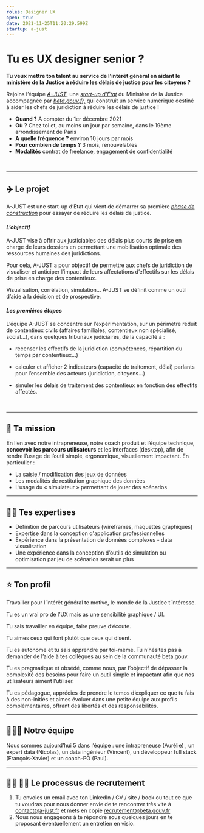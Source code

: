 ```yaml
---
roles: Designer UX
open: true
date: 2021-11-25T11:20:29.599Z
startup: a-just
---
```

# **Tu es UX designer senior ?**

**Tu veux mettre ton talent au service de l’intérêt général en aidant le ministère de la Justice à réduire les délais de justice pour les citoyens ?**

Rejoins l’équipe *[A-JUST](https://beta.gouv.fr/startups/a-just.html "https\://beta.gouv.fr/startups/a-just.html")*, une *[start-up d’Etat](https://beta.gouv.fr/approche/ "https\://beta.gouv.fr/approche/")* du Ministère de la Justice accompagnée par *[beta.gouv.fr,](https://beta.gouv.fr/ "https\://beta.gouv.fr/")* qui construit un service numérique destiné à aider les chefs de juridiction à réduire les délais de justice !

* **Quand ?** A compter du 1er décembre 2021
* **Où ?** Chez toi et, au moins un jour par semaine, dans le 19ème arrondissement de Paris
* **A quelle fréquence ?** environ 10 jours par mois
* **Pour combien de temps ?** 3 mois, renouvelables
* **Modalités** contrat de freelance, engagement de confidentialité

<br>

----

## ✈️ **Le projet**

A-JUST est une start-up d’Etat qui vient de démarrer sa première *[phase de construction](https://beta.gouv.fr/approche/construction "https\://beta.gouv.fr/approche/construction")* pour essayer de réduire les délais de justice.

#### *L’objectif*

A-JUST vise à offrir aux justiciables des délais plus courts de prise en charge de leurs dossiers en permettant une mobilisation optimale des ressources humaines des juridictions. 

Pour cela, A-JUST a pour objectif de permettre aux chefs de juridiction de visualiser et anticiper l’impact de leurs affectations d’effectifs sur les délais de prise en charge des contentieux.

Visualisation, corrélation, simulation... A-JUST se définit comme un outil  d’aide à la décision et de prospective.

#### ***Les premières étapes***

L’équipe A-JUST se concentre sur l’expérimentation, sur un périmètre réduit de contentieux civils (affaires familiales, contentieux non spécialisé, social...), dans quelques tribunaux judiciaires, de la capacité à :

* recenser les effectifs de la juridiction (compétences, répartition du temps par contentieux...)
* calculer et afficher 2 indicateurs (capacité de traitement, délai) parlants pour l’ensemble des acteurs (juridiction, citoyens...)

* simuler les délais de traitement des contentieux en fonction des effectifs affectés.

<br>

----

## 🎯 **Ta mission**

En lien avec notre intrapreneuse, notre coach produit et l’équipe technique, **concevoir les parcours utilisateurs** et les interfaces (desktop), afin de rendre l’usage de l’outil simple, ergonomique, visuellement impactant. En particulier :
* La saisie / modification des jeux de données 
* Les modalités de restitution graphique des données 
* L’usage du « simulateur » permettant de jouer des scénarios


----

## 🧙‍♂️ **Tes expertises**

* Définition de parcours utilisateurs (wireframes, maquettes graphiques)
* Expertise dans la conception d'application professionnelles
* Expérience dans la présentation de données complexes - data visualisation
* Une expérience dans la conception d’outils de simulation ou optimisation par jeu de scénarios serait un plus

----

## ⭐ **Ton profil**

Travailler pour l’intérêt général te motive, le monde de la Justice t’intéresse.

Tu es un vrai pro de l’UX mais as une sensibilité graphique / UI.

Tu sais travailler en équipe, faire preuve d’écoute. 

Tu aimes ceux qui font plutôt que ceux qui disent.

Tu es autonome et tu sais apprendre par toi-même. Tu n’hésites pas à demander de l’aide à tes collègues au sein de la communauté beta.gouv.

Tu es pragmatique et obsédé, comme nous, par l’objectif  de dépasser la complexité des besoins pour faire un outil simple et impactant afin que nos utilisateurs aiment l’utiliser.

Tu es pédagogue, apprécies de prendre le temps d’expliquer ce que tu fais à des non-initiés et aimes évoluer dans une petite équipe aux profils complémentaires, offrant des libertés et des responsabilités. 

----

## 👨‍🦱👱‍ **Notre équipe**

Nous sommes aujourd’hui 5 dans l’équipe : une intrapreneuse (Aurélie) , un expert data (Nicolas), un data ingénieur (Vincent), un développeur full stack (François-Xavier) et un coach-PO (Paul).

----

## 🙋‍♀️ 🙋‍♂️ **Le processus de recrutement**

1. Tu envoies un email avec ton LinkedIn / CV / site / book ou tout ce que tu voudras pour nous donner envie de te rencontrer très vite à contact@a-just.fr et mets en copie recrutement@beta.gouv.fr
2. Nous nous engageons à te répondre sous quelques jours en te proposant éventuellement un entretien en visio.


<!--EndFragment-->